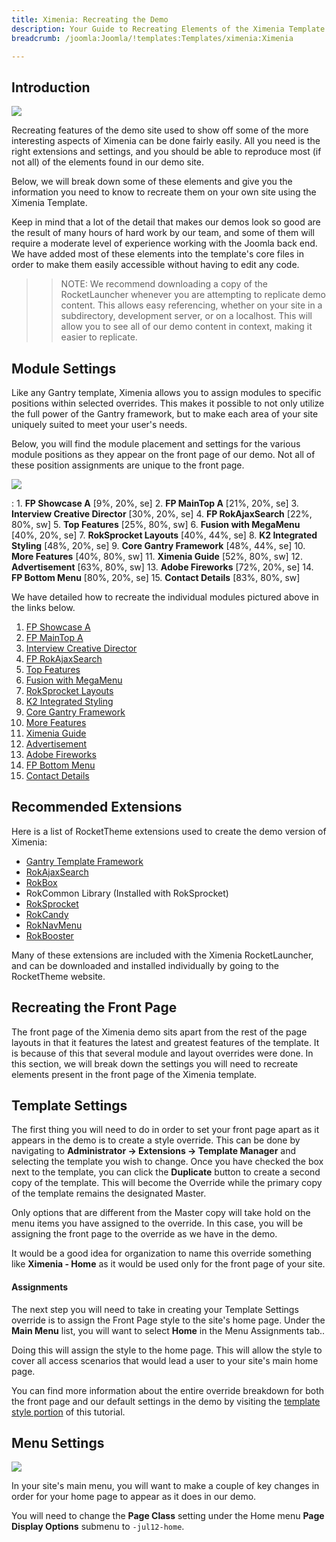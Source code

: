 ```yaml
---
title: Ximenia: Recreating the Demo
description: Your Guide to Recreating Elements of the Ximenia Template for Joomla
breadcrumb: /joomla:Joomla/!templates:Templates/ximenia:Ximenia

---
```


Introduction
-----

![][ximenia2]

Recreating features of the demo site used to show off some of the more interesting aspects of Ximenia can be done fairly easily. All you need is the right extensions and settings, and you should be able to reproduce most (if not all) of the elements found in our demo site. 

Below, we will break down some of these elements and give you the information you need to know to recreate them on your own site using the Ximenia Template.

Keep in mind that a lot of the detail that makes our demos look so good are the result of many hours of hard work by our team, and some of them will require a moderate level of experience working with the Joomla back end. We have added most of these elements into the template's core files in order to make them easily accessible without having to edit any code.

>> NOTE: We recommend downloading a copy of the RocketLauncher whenever you are attempting to replicate demo content. This allows easy referencing, whether on your site in a subdirectory, development server, or on a localhost. This will allow you to see all of our demo content in context, making it easier to replicate.

Module Settings
-----

Like any Gantry template, Ximenia allows you to assign modules to specific positions within selected overrides. This makes it possible to not only utilize the full power of the Gantry framework, but to make each area of your site uniquely suited to meet your user's needs.

Below, you will find the module placement and settings for the various module positions as they appear on the front page of our demo. Not all of these position assignments are unique to the front page.

![][Ximenia]

:   1. **FP Showcase A**  [9%, 20%, se]
    2. **FP MainTop A**  [21%, 20%, se]
    3. **Interview Creative Director**  [30%, 20%, se]
    4. **FP RokAjaxSearch**  [22%, 80%, sw]
    5. **Top Features**  [25%, 80%, sw]
    6. **Fusion with MegaMenu**  [40%, 20%, se]
    7. **RokSprocket Layouts**  [40%, 44%, se]
    8. **K2 Integrated Styling**  [48%, 20%, se]
    9. **Core Gantry Framework**  [48%, 44%, se]
    10. **More Features**  [40%, 80%, sw]
    11. **Ximenia Guide**  [52%, 80%, sw]
    12. **Advertisement** [63%, 80%, sw]
    13. **Adobe Fireworks** [72%, 20%, se]
    14. **FP Bottom Menu** [80%, 20%, se]
    15. **Contact Details** [83%, 80%, sw]

We have detailed how to recreate the individual modules pictured above in the links below.

1. [FP Showcase A][module1]
2. [FP MainTop A][module2]
3. [Interview Creative Director][module3]
4. [FP RokAjaxSearch][module4]
5. [Top Features][module5]
6. [Fusion with MegaMenu][module6]
7. [RokSprocket Layouts][module7]
8. [K2 Integrated Styling][module8]
9. [Core Gantry Framework][module9]
10. [More Features][module10]
11. [Ximenia Guide][module11]
12. [Advertisement][module12]
13. [Adobe Fireworks][module13]
14. [FP Bottom Menu][module14]
15. [Contact Details][module15]

Recommended Extensions
-----

Here is a list of RocketTheme extensions used to create the demo version of Ximenia:

* [Gantry Template Framework][gantry]
* [RokAjaxSearch][rokajaxsearch]
* [RokBox][rokbox]
* RokCommon Library (Installed with RokSprocket)
* [RokSprocket][roksprocket]
* [RokCandy][rokcandy]
* [RokNavMenu][roknavmenu]
* [RokBooster][rokbooster]

Many of these extensions are included with the Ximenia RocketLauncher, and can be downloaded and installed individually by going to the RocketTheme website.

Recreating the Front Page
-----

The front page of the Ximenia demo sits apart from the rest of the page layouts in that it features the latest and greatest features of the template. It is because of this that several module and layout overrides were done. In this section, we will break down the settings you will need to recreate elements present in the front page of the Ximenia template.

Template Settings
-----

The first thing you will need to do in order to set your front page apart as it appears in the demo is to create a style override. This can be done by navigating to **Administrator -> Extensions -> Template Manager** and selecting the template you wish to change.  Once you have checked the box next to the template, you can click the **Duplicate** button to create a second copy of the template. This will become the Override while the primary copy of the template remains the designated Master.

Only options that are different from the Master copy will take hold on the menu items you have assigned to the override. In this case, you will be assigning the front page to the override as we have in the demo.

It would be a good idea for organization to name this override something like **Ximenia - Home** as it would be used only for the front page of your site.

#### Assignments
The next step you will need to take in creating your Template Settings override is to assign the Front Page style to the site's home page. Under the **Main Menu** list, you will want to select **Home** in the Menu Assignments tab..

Doing this will assign the style to the home page. This will allow the style to cover all access scenarios that would lead a user to your site's main home page.

You can find more information about the entire override breakdown for both the front page and our default settings in the demo by visiting the [template style portion][demooverride] of this tutorial.

Menu Settings
-----

![][mainmenu]

In your site's main menu, you will want to make a couple of key changes in order for your home page to appear as it does in our demo.

You will need to change the **Page Class** setting under the Home menu **Page Display Options** submenu to `-jul12-home`.

[gantry]: http://gantry-framework.org/download
[rokajaxsearch]: http://www.rockettheme.com/joomla/extensions/rokajaxsearch
[rokbox]: http://www.rockettheme.com/joomla/extensions/rokbox
[roksprocket]: http://www.rockettheme.com/joomla/extensions/roksprocket
[ximenia]: assets/ximenia.jpeg
[ximenia2]: assets/ximenia2.jpeg
[demooverride]: demo_override.md
[roknavmenu]: http://www.rockettheme.com/joomla/extensions/roknavmenu
[rokbooster]: http://www.rockettheme.com/joomla/extensions/rokbooster
[rokcandy]: http://www.rockettheme.com/joomla/extensions/rokcandy
[module1]: demo_module_1.md
[module2]: demo_module_2.md
[module3]: demo_module_3.md
[module4]: demo_module_4.md
[module5]: demo_module_5.md
[module6]: demo_module_6.md
[module7]: demo_module_7.md
[module8]: demo_module_8.md
[module9]: demo_module_9.md
[module10]: demo_module_10.md
[module11]: demo_module_11.md
[module12]: demo_module_12.md
[module13]: demo_module_13.md
[module14]: demo_module_14.md
[module15]: demo_module_15.md
[mainmenu]: assets/menu_1.jpg
[icons]: http://fortawesome.github.io/Font-Awesome/icons/
[article]: assets/article.jpg